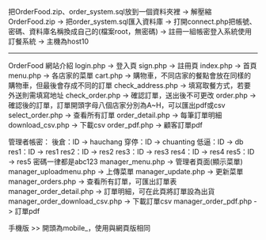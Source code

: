把OrderFood.zip、order_system.sql放到一個資料夾裡 -> 
解壓縮OrderFood.zip -> 
把order_system.sql匯入資料庫 -> 
打開connect.php把帳號、密碼、資料庫名稱換成自己的(檔案root，無密碼) -> 
註冊一組帳密登入系統使用訂餐系統 -> 
主機為host10 

-----------------------------------------------------------------------------------
OrderFood 網站介紹
login.php -> 登入頁
sign.php -> 註冊頁
index.php -> 首頁
menu.php -> 各店家的菜單
cart.php -> 購物車，不同店家的餐點會放在同樣的購物車，但最後會存成不同的訂單
check_address.php -> 填寫取餐方式，若要外送則需填寫地址
check_order.php -> 確認訂單，送出後不可更改
order.php -> 確認後的訂單，訂單開頭字母八個店家分別為A~H，可以匯出pdf或csv
select_order.php -> 查看所有訂單
order_detail.php -> 每筆訂單明細
download_csv.php -> 下載csv
order_pdf.php -> 顧客訂單pdf

管理者帳密：
後倉：ID -> hauchang
穿停：ID -> chuanting
低逼：ID -> db
res1：ID -> res1
res2：ID -> res2
res3：ID -> res3
res4：ID -> res4
res5：ID -> res5
密碼一律都是abc123
manager_menu.php -> 管理者頁面(顯示菜單)
manager_uploadmenu.php -> 上傳菜單
manager_update.php -> 更新菜單
manager_orders.php -> 查看所有訂單，可匯出訂單表
manager_order_detail.php -> 訂單明細，可在此頁將訂單設為出貨
manager_order_download_csv.php -> 下載訂單csv
manager_order_pdf.php -> 訂單pdf

手機版 >> 開頭為mobile_，使用與網頁版相同
